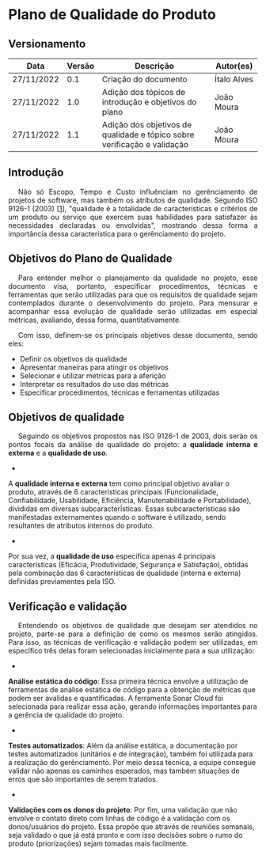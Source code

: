 # Plano de Qualidade do Produto

## Versionamento

| Data | Versão | Descrição | Autor(es) |
|------|------|------|------|
|27/11/2022|0.1|Criação do documento| Ítalo Alves |
|27/11/2022|1.0|Adição dos tópicos de introdução e objetivos do plano| João Moura|
|27/11/2022|1.1|Adição dos objetivos de qualidade e tópico sobre verificação e validação | João Moura|

## Introdução

<p align="justify" style="text-indent: 20px">
Não só Escopo, Tempo e Custo influênciam no gerênciamento de projetos de software, mas também os atributos de qualidade. Segundo ISO 9126-1 (2003) [<a href=./#referencia>1</a>], "qualidade é a totalidade de características e critérios de um produto ou serviço que exercem suas habilidades para satisfazer às necessidades declaradas ou envolvidas", mostrando dessa forma a importância dessa característica para o gerênciamento do projeto.
</p>

## Objetivos do Plano de Qualidade

<p align="justify" style="text-indent: 20px">
Para entender melhor o planejamento da qualidade no projeto, esse documento visa, portanto, especificar procedimentos, técnicas e ferramentas que serão utilizadas para que os requisitos de qualidade sejam contemplados durante o desenvolvimento do projeto. Para mensurar e acompanhar essa evolução de qualidade serão utilizadas em especial métricas, avaliando, dessa forma, quantitativamente.
</p>

<p align="justify" style="text-indent: 20px">
Com isso, definem-se os principais objetivos desse documento, sendo eles:
</p>

- Definir os objetivos da qualidade
- Apresentar maneiras para atingir os objetivos
- Selecionar e utilizar métricas para a aferição
- Interpretar os resultados do uso das métricas
- Especificar procedimentos, técnicas e ferramentas utilizadas

## Objetivos de qualidade

<p align="justify" style="text-indent: 20px">
Seguindo os objetivos propostos nas ISO 9126-1 de 2003, dois serão os pontos focais da análise de qualidade do projeto: a <b>qualidade interna e externa</b> e a <b>qualidade de uso</b>.
</p>

- <p align="justify">
A <b>qualidade interna e externa</b> tem como principal objetivo avaliar o produto, através de 6 características principais (Funcionalidade, Confiabilidade, Usabilidade, Eficiência, Manutenabilidade e Portabilidade), divididas em diversas subcaracterĩ́sticas. Essas subcaracterísticas são manifestadas externamentes quando o software é utilizado, sendo resultantes de atributos internos do produto.
</p>

- <p align="justify">
Por sua vez, a <b> qualidade de uso</b> especifica apenas 4 principais características (Eficácia, Produtividade, Segurança e Satisfação), obtidas pela combinação das 6 características de qualidade (interna e externa) definidas previamentes pela ISO.
</p>

## Verificação e validação

<p align="justify" style="text-indent: 20px">
Entendendo os objetivos de qualidade que desejam ser atendidos no projeto, parte-se para a definição de como os mesmos serão atingidos. Para isso, as técnicas de verificação e validação podem ser utilizadas, em específico três delas foram selecionadas inicialmente para a sua utilização:
</p>

- <p align="justify">
<b>Análise estática do código</b>: Essa primeira técnica envolve a utilização de ferramentas de análise estática de código para a obtenção de métricas que podem ser avalidas e quantificadas. A ferramenta Sonar Cloud foi selecionada para realizar essa ação, gerando informações importantes para a gerência de qualidade do projeto.
</p>

- <p align="justify">
<b>Testes automatizados</b>: Além da análise estática, a documentação por testes automatizados (unitários e de integração), também foi utilizada para a realização do gerênciamento. Por meio dessa técnica, a equipe consegue validar não apenas os caminhos esperados, mas também situações de erros que são importantes de serem tratados.
</p>

- <p align="justify">
<b>Validações com os donos do projeto</b>: Por fim, uma validação que não envolve o contato direto com linhas de código é a validação com os donos/usuários do projeto. Essa propõe que através de reuniões semanais, seja validado o que já está pronto e com isso decisões sobre o rumo do produto (priorizações) sejam tomadas mais facilmente.
</p>

